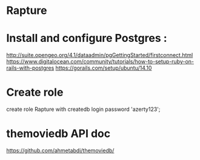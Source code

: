# Rapture
# Install and configure Postgres :
http://suite.opengeo.org/4.1/dataadmin/pgGettingStarted/firstconnect.html
https://www.digitalocean.com/community/tutorials/how-to-setup-ruby-on-rails-with-postgres
https://gorails.com/setup/ubuntu/14.10

# Create role
create role Rapture with createdb login password 'azerty123';

# themoviedb API doc
https://github.com/ahmetabdi/themoviedb/
